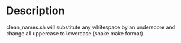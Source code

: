 # Description

clean_names.sh will substitute any whitespace by an underscore and change all uppercase to lowercase (snake make format).
